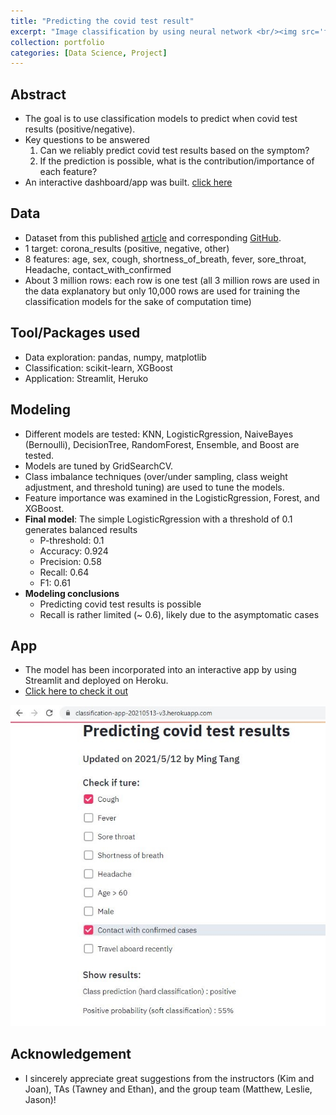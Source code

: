 ```yaml
---
title: "Predicting the covid test result"
excerpt: "Image classification by using neural network <br/><img src='files/app_screenshot.jpg' width='400'>"
collection: portfolio
categories: [Data Science, Project]
---
```



## Abstract
* The goal is to use classification models to predict when covid test results (positive/negative).
* Key questions to be answered
  1. Can we reliably predict covid test results based on the symptom?
  2. If the prediction is possible, what is the contribution/importance of each feature?
* An interactive dashboard/app was built. [click here](https://classification-app-20210513-v3.herokuapp.com/)

## Data
* Dataset from this published [article](https://www.nature.com/articles/s41746-020-00372-6) and corresponding [GitHub](https://github.com/nshomron/covidpred/tree/master/data).
* 1 target: corona_results (positive, negative, other)
* 8 features: age, sex, cough, shortness_of_breath, fever, sore_throat, Headache, contact_with_confirmed
* About 3 million rows: each row is one test (all 3 million rows are used in the data explanatory but only 10,000 rows are used for training the classification models for the sake of computation time)

## Tool/Packages used
* Data exploration: pandas, numpy, matplotlib
* Classification: scikit-learn, XGBoost
* Application: Streamlit, Heruko

## Modeling
* Different models are tested: KNN, LogisticRgression, NaiveBayes (Bernoulli), DecisionTree, RandomForest, Ensemble, and Boost are tested.
* Models are tuned by GridSearchCV.
* Class imbalance techniques (over/under sampling, class weight adjustment, and threshold tuning) are used to tune the models.
* Feature importance was examined in the LogisticRgression, Forest, and XGBoost.
* **Final model**: The simple LogisticRgression with a threshold of 0.1 generates balanced results
  * P-threshold: 0.1
  * Accuracy: 0.924
  * Precision: 0.58
  * Recall: 0.64
  * F1: 0.61
* **Modeling conclusions**
  * Predicting covid test results is possible
  * Recall is rather limited (~ 0.6), likely due to the asymptomatic cases

## App
* The model has been incorporated into an interactive app by using Streamlit and deployed on Heroku.
* [Click here to check it out](https://classification-app-20210513-v3.herokuapp.com/)

![OnlineApp](/files/app_screenshot.jpg)

## Acknowledgement
* I sincerely appreciate great suggestions from the instructors (Kim and Joan), TAs (Tawney and Ethan), and the group team (Matthew, Leslie, Jason)!
